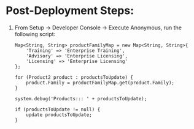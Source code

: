 # Post-Deployment Steps:

1. From Setup -> Developer Console -> Execute Anonymous, run the following script:
    ```List<Product2> productsToUpdate = [SELECT Id, Family FROM Product2 WHERE Family = 'Training' OR Family = 'Advisory' = Family LIKE 'Licensing'];
    Map<String, String> productFamilyMap = new Map<String, String>{
        'Training' => 'Enterprise Training',
        'Advisory' => 'Enterprise Licensing',
        'Licensing' => 'Enterprise Licensing'
    };

    for (Product2 product : productsToUpdate) {
        product.Family = productFamilyMap.get(product.Family);
    }

    system.debug('Products::: ' + productsToUpdate);

    if (productsToUpdate != null) {
        update productsToUpdate;
    }
    ```
